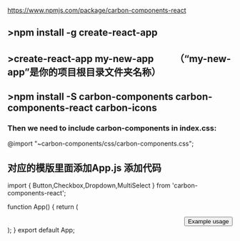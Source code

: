 https://www.npmjs.com/package/carbon-components-react

## >npm install -g create-react-app
## >create-react-app my-new-app　　 （“my-new-app”是你的项目根目录文件夹名称）

## >npm install -S carbon-components carbon-components-react carbon-icons

### Then we need to include carbon-components in index.css:
@import "~carbon-components/css/carbon-components.css";

## 对应的模版里面添加App.js 添加代码
import { Button,Checkbox,Dropdown,MultiSelect } from 'carbon-components-react';


function App() {
  return (
    <div dir="rtl" className="App">
      <Button>Example usage</Button>
    </div>
  );
}
export default App;
